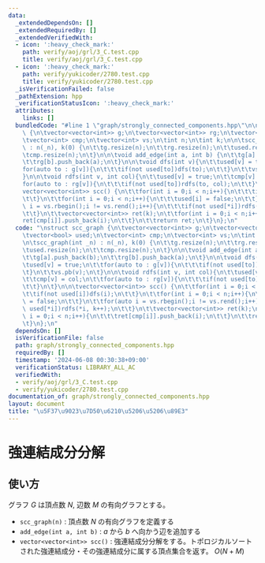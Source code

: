 ```yaml
---
data:
  _extendedDependsOn: []
  _extendedRequiredBy: []
  _extendedVerifiedWith:
  - icon: ':heavy_check_mark:'
    path: verify/aoj/grl/3_C.test.cpp
    title: verify/aoj/grl/3_C.test.cpp
  - icon: ':heavy_check_mark:'
    path: verify/yukicoder/2780.test.cpp
    title: verify/yukicoder/2780.test.cpp
  _isVerificationFailed: false
  _pathExtension: hpp
  _verificationStatusIcon: ':heavy_check_mark:'
  attributes:
    links: []
  bundledCode: "#line 1 \"graph/strongly_connected_components.hpp\"\n\nstruct scc_graph\
    \ {\n\tvector<vector<int>> g;\n\tvector<vector<int>> rg;\n\tvector<bool> used;\n\
    \tvector<int> cmp;\n\tvector<int> vs;\n\tint n;\n\tint k;\n\n\tscc_graph(int _n)\
    \ : n(_n), k(0) {\n\t\tg.resize(n);\n\t\trg.resize(n);\n\t\tused.resize(n);\n\t\
    \tcmp.resize(n);\n\t}\n\n\tvoid add_edge(int a, int b) {\n\t\tg[a].push_back(b);\n\
    \t\trg[b].push_back(a);\n\t}\n\n\tvoid dfs(int v){\n\t\tused[v] = true;\n\t\t\
    for(auto to : g[v]){\n\t\t\tif(not used[to])dfs(to);\n\t\t}\n\t\tvs.pb(v);\n\t\
    }\n\n\tvoid rdfs(int v, int col){\n\t\tused[v] = true;\n\t\tcmp[v] = col;\n\t\t\
    for(auto to : rg[v]){\n\t\t\tif(not used[to])rdfs(to, col);\n\t\t}\n\t}\n\n\t\
    vector<vector<int>> scc() {\n\t\tfor(int i = 0;i < n;i++){\n\t\t\tif(not used[i])dfs(i);\n\
    \t\t}\n\t\tfor(int i = 0;i < n;i++){\n\t\t\tused[i] = false;\n\t\t}\n\t\tfor(auto\
    \ i = vs.rbegin();i != vs.rend();i++){\n\t\t\tif(not used[*i])rdfs(*i, k++);\n\
    \t\t}\n\t\tvector<vector<int>> ret(k);\n\t\tfor(int i = 0;i < n;i++){\n\t\t\t\
    ret[cmp[i]].push_back(i);\n\t\t}\n\t\treturn ret;\n\t}\n};\n"
  code: "\nstruct scc_graph {\n\tvector<vector<int>> g;\n\tvector<vector<int>> rg;\n\
    \tvector<bool> used;\n\tvector<int> cmp;\n\tvector<int> vs;\n\tint n;\n\tint k;\n\
    \n\tscc_graph(int _n) : n(_n), k(0) {\n\t\tg.resize(n);\n\t\trg.resize(n);\n\t\
    \tused.resize(n);\n\t\tcmp.resize(n);\n\t}\n\n\tvoid add_edge(int a, int b) {\n\
    \t\tg[a].push_back(b);\n\t\trg[b].push_back(a);\n\t}\n\n\tvoid dfs(int v){\n\t\
    \tused[v] = true;\n\t\tfor(auto to : g[v]){\n\t\t\tif(not used[to])dfs(to);\n\t\
    \t}\n\t\tvs.pb(v);\n\t}\n\n\tvoid rdfs(int v, int col){\n\t\tused[v] = true;\n\
    \t\tcmp[v] = col;\n\t\tfor(auto to : rg[v]){\n\t\t\tif(not used[to])rdfs(to, col);\n\
    \t\t}\n\t}\n\n\tvector<vector<int>> scc() {\n\t\tfor(int i = 0;i < n;i++){\n\t\
    \t\tif(not used[i])dfs(i);\n\t\t}\n\t\tfor(int i = 0;i < n;i++){\n\t\t\tused[i]\
    \ = false;\n\t\t}\n\t\tfor(auto i = vs.rbegin();i != vs.rend();i++){\n\t\t\tif(not\
    \ used[*i])rdfs(*i, k++);\n\t\t}\n\t\tvector<vector<int>> ret(k);\n\t\tfor(int\
    \ i = 0;i < n;i++){\n\t\t\tret[cmp[i]].push_back(i);\n\t\t}\n\t\treturn ret;\n\
    \t}\n};\n"
  dependsOn: []
  isVerificationFile: false
  path: graph/strongly_connected_components.hpp
  requiredBy: []
  timestamp: '2024-06-08 00:30:38+09:00'
  verificationStatus: LIBRARY_ALL_AC
  verifiedWith:
  - verify/aoj/grl/3_C.test.cpp
  - verify/yukicoder/2780.test.cpp
documentation_of: graph/strongly_connected_components.hpp
layout: document
title: "\u5F37\u9023\u7D50\u6210\u5206\u5206\u89E3"
---
```


# 強連結成分分解

## 使い方

グラフ $G$ は頂点数 $N$, 辺数 $M$ の有向グラフとする。

- ``scc_graph(n)`` : 頂点数 $N$ の有向グラフを定義する
- ``add_edge(int a, int b)`` : $a$ から $b$ へ向かう辺を追加する
- ``vector<vector<int>> scc()`` : 強連結成分分解をする。トポロジカルソートされた強連結成分・その強連結成分に属する頂点集合を返す。 $O(N+M)$
